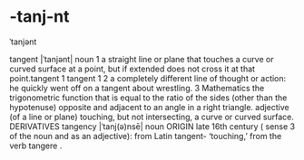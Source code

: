 # -tanj-nt
ˈtanjənt


tangent |ˈtanjənt|
noun
1 a straight line or plane that touches a curve or curved surface at a point, but if extended does not cross it at that point.tangent 1
tangent 1
2 a completely different line of thought or action: he quickly went off on a tangent about wrestling.
3 Mathematics the trigonometric function that is equal to the ratio of the sides (other than the hypotenuse) opposite and adjacent to an angle in a right triangle.
adjective
(of a line or plane) touching, but not intersecting, a curve or curved surface.
DERIVATIVES
tangency |ˈtanj(ə)nsē| noun
ORIGIN
late 16th century ( sense 3 of the noun and as an adjective): from Latin tangent- ‘touching,’ from the verb tangere .
